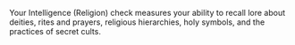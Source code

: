 Your Intelligence (Religion) check measures your ability to recall lore about deities, rites and prayers, religious hierarchies, holy symbols, and the practices of secret cults.